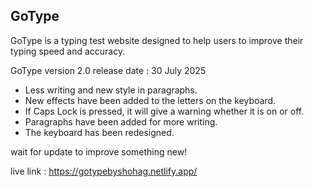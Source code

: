 <h2>GoType</h2>
<p>GoType is a typing test website designed to help users to improve their typing speed and accuracy.</p>

<p>GoType version 2.0 release date : 30 July 2025 <p>
<ul>
      <li>Less writing and new style in paragraphs.</li>
      <li>New effects have been added to the letters on the keyboard.</li>
      <li>If Caps Lock is pressed, it will give a warning whether it is on or off.</li>
      <li>Paragraphs have been added for more writing.</li>
      <li>The keyboard has been redesigned.</li>
</ul>  
<p>wait for update to improve something new!</p>

live link : https://gotypebyshohag.netlify.app/
